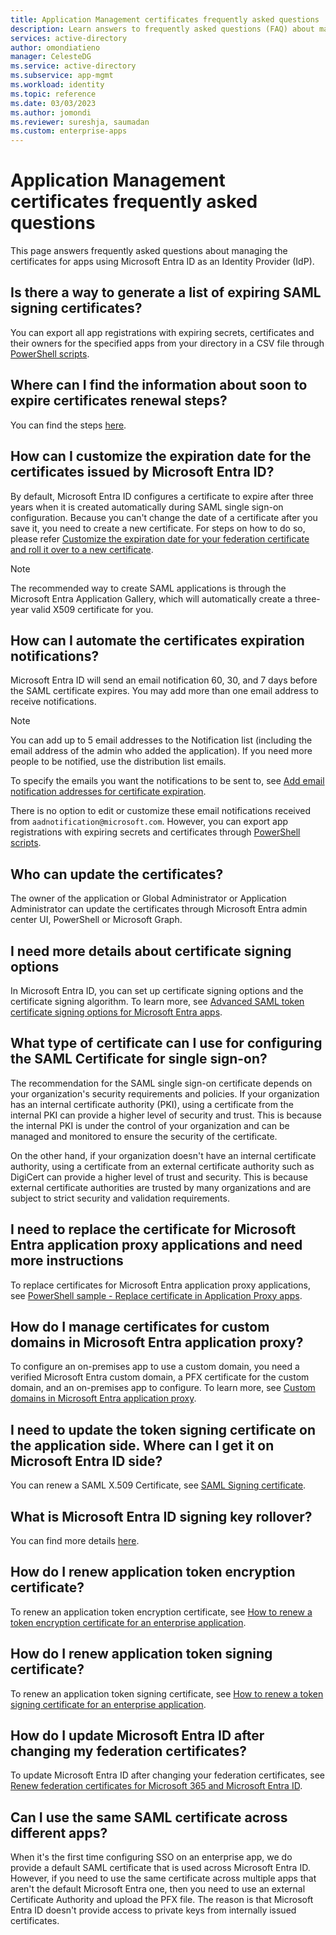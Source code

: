 ```yaml
---
title: Application Management certificates frequently asked questions
description: Learn answers to frequently asked questions (FAQ) about managing certificates for apps using Microsoft Entra ID as an Identity Provider (IdP).  
services: active-directory
author: omondiatieno
manager: CelesteDG
ms.service: active-directory
ms.subservice: app-mgmt
ms.workload: identity
ms.topic: reference
ms.date: 03/03/2023
ms.author: jomondi
ms.reviewer: sureshja, saumadan
ms.custom: enterprise-apps
---
```


# Application Management certificates frequently asked questions

This page answers frequently asked questions about managing the certificates for apps using Microsoft Entra ID as an Identity Provider (IdP).

## Is there a way to generate a list of expiring SAML signing certificates?

You can export all app registrations with expiring secrets, certificates and their owners for the specified apps from your directory in a CSV file through [PowerShell scripts](app-management-powershell-samples.md).

## Where can I find the information about soon to expire certificates renewal steps?

You can find the steps [here](./tutorial-manage-certificates-for-federated-single-sign-on.md#renew-a-certificate-that-will-soon-expire).

<a name='how-can-i-customize-the-expiration-date-for-the-certificates-issued-by-azure-ad'></a>

## How can I customize the expiration date for the certificates issued by Microsoft Entra ID?

By default, Microsoft Entra ID configures a certificate to expire after three years when it is created automatically during SAML single sign-on configuration. Because you can't change the date of a certificate after you save it, you need to create a new certificate. For steps on how to do so, please refer [Customize the expiration date for your federation certificate and roll it over to a new certificate](./tutorial-manage-certificates-for-federated-single-sign-on.md#customize-the-expiration-date-for-your-federation-certificate-and-roll-it-over-to-a-new-certificate).

> [!NOTE]
> The recommended way to create SAML applications is through the Microsoft Entra Application Gallery, which will automatically create a three-year valid X509 certificate for you. 

## How can I automate the certificates expiration notifications?

Microsoft Entra ID will send an email notification 60, 30, and 7 days before the SAML certificate expires. You may add more than one email address to receive notifications.

> [!NOTE]
> You can add up to 5 email addresses to the Notification list (including the email address of the admin who added the application). If you need more people to be notified, use the distribution list emails.

To specify the emails you want the notifications to be sent to, see [Add email notification addresses for certificate expiration](./tutorial-manage-certificates-for-federated-single-sign-on.md#add-email-notification-addresses-for-certificate-expiration).

There is no option to edit or customize these email notifications received from `aadnotification@microsoft.com`. However, you can export app registrations with expiring secrets and certificates through [PowerShell scripts](app-management-powershell-samples.md).

## Who can update the certificates?

The owner of the application or Global Administrator or Application Administrator can update the certificates through Microsoft Entra admin center UI, PowerShell or Microsoft Graph.

## I need more details about certificate signing options

In Microsoft Entra ID, you can set up certificate signing options and the certificate signing algorithm. To learn more, see [Advanced SAML token certificate signing options for Microsoft Entra apps](certificate-signing-options.md).

## What type of certificate can I use for configuring the SAML Certificate for single sign-on?

The recommendation for the SAML single sign-on certificate depends on your organization's security requirements and policies. 
If your organization has an internal certificate authority (PKI), using a certificate from the internal PKI can provide a higher level of security and trust. This is because the internal PKI is under the control of your organization and can be managed and monitored to ensure the security of the certificate.

On the other hand, if your organization doesn't have an internal certificate authority, using a certificate from an external certificate authority such as DigiCert can provide a higher level of trust and security. This is because external certificate authorities are trusted by many organizations and are subject to strict security and validation requirements.

<a name='i-need-to-replace-the-certificate-for-azure-ad-application-proxy-applications-and-need-more-instructions'></a>

## I need to replace the certificate for Microsoft Entra application proxy applications and need more instructions

To replace certificates for Microsoft Entra application proxy applications, see [PowerShell sample - Replace certificate in Application Proxy apps](~/identity/app-proxy/scripts/powershell-get-custom-domain-replace-cert.md).

<a name='how-do-i-manage-certificates-for-custom-domains-in-azure-ad-application-proxy'></a>

## How do I manage certificates for custom domains in Microsoft Entra application proxy?

To configure an on-premises app to use a custom domain, you need a verified Microsoft Entra custom domain, a PFX certificate for the custom domain, and an on-premises app to configure. To learn more, see [Custom domains in Microsoft Entra application proxy](~/identity/app-proxy/application-proxy-configure-custom-domain.md).

## I need to update the token signing certificate on the application side. Where can I get it on Microsoft Entra ID side?

You can renew a SAML X.509 Certificate, see [SAML Signing certificate](~/identity-platform/single-sign-on-saml-protocol.md).

<a name='what-is-azure-ad-signing-key-rollover'></a>

## What is Microsoft Entra ID signing key rollover?

You can find more details [here](~/identity-platform/signing-key-rollover.md).

## How do I renew application token encryption certificate?

To renew an application token encryption certificate, see [How to renew a token encryption certificate for an enterprise application](howto-saml-token-encryption.md).

## How do I renew application token signing certificate?

To renew an application token signing certificate, see [How to renew a token signing certificate for an enterprise application](./tutorial-manage-certificates-for-federated-single-sign-on.md).

<a name='how-do-i-update-azure-ad-after-changing-my-federation-certificates'></a>

## How do I update Microsoft Entra ID after changing my federation certificates?

To update Microsoft Entra ID after changing your federation certificates, see [Renew federation certificates for Microsoft 365 and Microsoft Entra ID](~/identity/hybrid/connect/how-to-connect-fed-o365-certs.md).

## Can I use the same SAML certificate across different apps?

When it's the first time configuring SSO on an enterprise app, we do provide a default SAML certificate that is used across Microsoft Entra ID. However, if you need to use the same certificate across multiple apps that aren't the default Microsoft Entra one, then you need to use an external Certificate Authority and upload the PFX file. The reason is that Microsoft Entra ID doesn't provide access to private keys from internally issued certificates.
